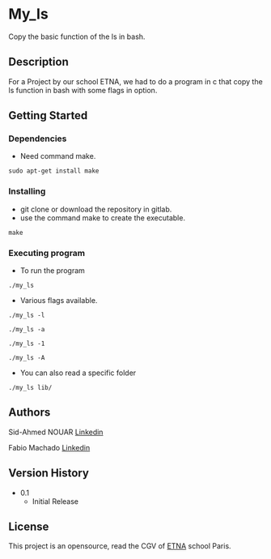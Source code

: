 # My_ls

Copy the basic function of the ls in bash.

## Description

For a Project by our school ETNA, we had to do a program in c that copy the ls function in bash with some flags in option.

## Getting Started

### Dependencies

* Need command make. 
```
sudo apt-get install make
```

### Installing

* git clone or download the repository in gitlab.
* use the command make to create the executable.
```
make
```

### Executing program

* To run the program
```
./my_ls
```
* Various flags available.
```
./my_ls -l
```
```
./my_ls -a
```
```
./my_ls -1
```
```
./my_ls -A
```
* You can also read a specific folder
```
./my_ls lib/
```

## Authors

Sid-Ahmed NOUAR  [Linkedin](https://www.linkedin.com/in/sid-ahmed-nouar-4347b5159/)

Fabio Machado   [Linkedin](https://www.linkedin.com/in/fabio-aires-machado/)

## Version History

* 0.1
    * Initial Release

## License

This project is an opensource, read the CGV of [ETNA](https://etna.io/) school Paris.

